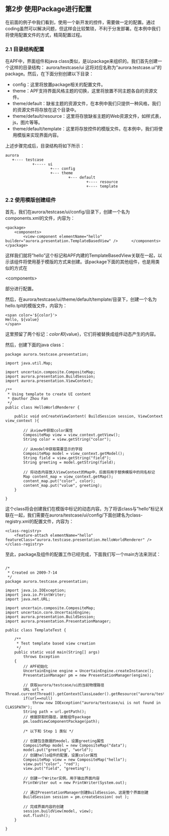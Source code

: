 ## 第2步 使用Package进行配置 ##

在前面的例子中我们看到，使用一个新开发的控件，需要做一定的配置。通过coding虽然可以解决问题，但这样会比较繁琐，不利于分发部署。在本例中我们将使用配置文件的方式，精简配置过程。

### 2.1 目录结构配置 ###

在APF中，界面组件和java class类似，是以package来组织的。我们首先创建一个这样的目录结构：
aurora/testcase/ui
这将对应名称为”aurora.testcase.ui”的package。然后，在下面分别创建以下目录：
  * config：这里将放置package相关的配置文件。
  * theme：APF支持界面风格主题的切换，这里将放置不同主题各自的资源文件。
  * theme/default：缺省主题的资源文件，在本例中我们只提供一种风格，我们的资源文件将存放在这个目录中。
  * theme/default/resource：这里将存放缺省主题的Web资源文件，如样式表，js，图片等等。
  * theme/default/template：这里将存放控件的模版文件。在本例中，我们将使用模版来实现界面内容。

上述步骤完成后，目录结构将如下所示：

```
aurora
   +---- testcase
            +----- ui
                    +--- config
                    +--- theme
                            +--- default
                                    +---- resource
                                    +---- template
```

### 2.2 使用模版创建组件 ###

首先，我们在aurora/testcase/ui/config/目录下，创建一个名为components.xml的文件，内容为：

```
<package>
	<components>
		<view-component elementName="hello" builder="aurora.presentation.TemplateBasedView" />		</components>
</package>
```

这样我们就将”hello”这个标记和APF内建的TemplateBasedView关联在一起，以示该组件将使用基于模版的方式来创建。该package下面的其他组件，也是用类似的方式在

&lt;components&gt;

部分进行配置。

然后，在aurora/testcase/ui/theme/default/template/目录下，创建一个名为hello.tplt的模版文件，内容为：

```
<span color='${color}'>
Hello, ${value}
</span>
```

这里预留了两个标记：${color}和${value}，它们将被替换成组件动态产生的内容。

然后，创建下面的java class：

```
package aurora.testcase.presentation;

import java.util.Map;

import uncertain.composite.CompositeMap;
import aurora.presentation.BuildSession;
import aurora.presentation.ViewContext;

/**
 * Using template to create UI content 
 * @author Zhou Fan
 */
public class HelloWorldRenderer {
    
    public void onCreateViewContent( BuildSession session, ViewContext view_context ){
       
        // 从view中获取color属性
        CompositeMap view = view_context.getView();
        String color = view.getString("color");

        // 从model中获取需要显示的字段
        CompositeMap model = view_context.getModel();
        String field = view.getString("field");
        String greeting = model.getString(field); 
        
        // 将动态内容放入ViewContext的Map中，后面将用于替换模版中的同名标记
        Map content_map = view_context.getMap();
        content_map.put("color", color);
        content_map.put("value", greeting);
    }

}

```

这个class将会创建我们在模版中标记的动态内容。为了将该class与”hello”标记关联在一起，我们需要在aurora/testcase/ui/config/下面创建名为class-registry.xml的配置文件，内容为：

```
<class-registry>
	<feature-attach elementName="hello" featureClass="aurora.testcase.presentation.HelloWorldRenderer" />
</class-registry>
```

至此，package及组件的配置工作已经完成，下面我们写一个main方法来测试：

```

/*
 * Created on 2009-7-14
 */
package aurora.testcase.presentation;

import java.io.IOException;
import java.io.PrintWriter;
import java.net.URL;

import uncertain.composite.CompositeMap;
import uncertain.core.UncertainEngine;
import aurora.presentation.BuildSession;
import aurora.presentation.PresentationManager;

public class TemplateTest {

    /**
     * Test template based view creation
     */
    public static void main(String[] args) 
        throws Exception
    {
        // APF初始化
        UncertainEngine engine = UncertainEngine.createInstance();
        PresentationManager pm = new PresentationManager(engine);
        
        // 获取aurora/testcase/ui的当前物理路径
        URL url = Thread.currentThread().getContextClassLoader().getResource("aurora/testcase/ui");
        if(url==null)
            throw new IOException("aurora/testcase/ui is not found in CLASSPATH");
        String path = url.getPath();
        // 根据获取的路径，装载组件package
        pm.loadViewComponentPackage(path);
        
        /* 以下和 Step 1 类似 */
        
        // 创建包含数据的model，设置greeting属性
        CompositeMap model = new CompositeMap("data");
        model.put("greeting", "world");
        // 创建hello组件的配置，设置color属性
        CompositeMap view = new CompositeMap("hello");
        view.put("color", "red");
        view.put("field", "greeting");

        // 创建一个Writer实例，用于输出界面内容
        PrintWriter out = new PrintWriter(System.out);
        
        // 通过PresentationManager创建BuildSession，这是整个界面创建
        BuildSession session = pm.createSession( out );

        // 完成界面内容的创建
        session.buildView(model, view);
        out.flush();        
    }

}

```